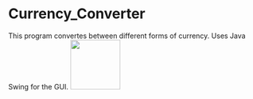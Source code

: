 # Currency_Converter
This program convertes between different forms of currency. Uses Java Swing for the GUI.
<img src="GUI_Image_1.PNG" width ="100" height="100" >
